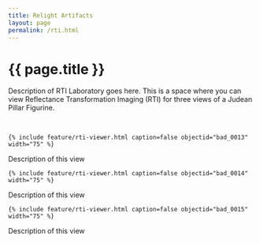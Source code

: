 ```yaml
---
title: Relight Artifacts
layout: page
permalink: /rti.html
---
```


<div class="container">
    <h1 class="display-4 essay-title">{{ page.title }}</h1>
</div>
<div class="container">
    <p class="essay-text">Description of RTI Laboratory goes here. This is a space where you can view Reflectance Transformation Imaging (RTI) for three views of a Judean Pillar Figurine.</p>

 <br>
    
    {% include feature/rti-viewer.html caption=false objectid="bad_0013" width="75" %}
    
<p class="essay-text text-center">Description of this view</p>
    
    {% include feature/rti-viewer.html caption=false objectid="bad_0014" width="75" %}
    
<p class="essay-text text-center">Description of this view</p>
    
    {% include feature/rti-viewer.html caption=false objectid="bad_0015" width="75" %}
    
<p class="essay-text text-center">Description of this view</p>
</div>